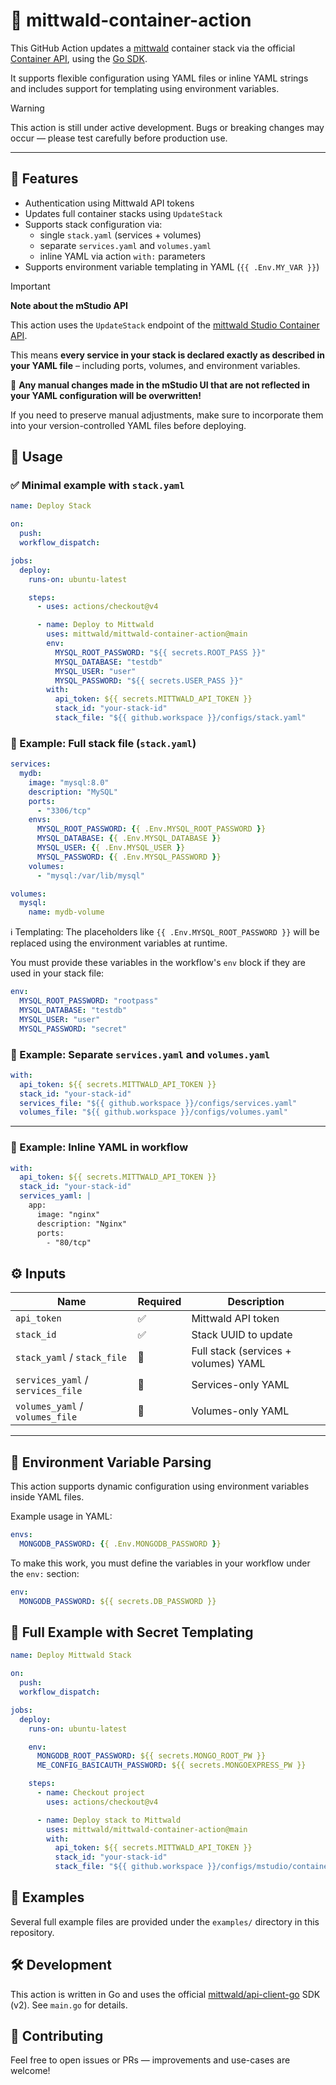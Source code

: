 # 🐳 mittwald-container-action

This GitHub Action updates a [mittwald](https://mittwald.de) container stack via the official [Container API](https://developer.mittwald.de/docs/v2/reference/container), using the [Go SDK](https://github.com/mittwald/api-client-go).

It supports flexible configuration using YAML files or inline YAML strings and includes support for templating using environment variables.

> [!WARNING]
> This action is still under active development. Bugs or breaking changes may occur — please test carefully before production use.

---

## 🔧 Features

- Authentication using Mittwald API tokens
- Updates full container stacks using `UpdateStack`
- Supports stack configuration via:
  - single `stack.yaml` (services + volumes)
  - separate `services.yaml` and `volumes.yaml`
  - inline YAML via action `with:` parameters
- Supports environment variable templating in YAML (`{{ .Env.MY_VAR }}`)

> [!IMPORTANT]
> **Note about the mStudio API**
>
> This action uses the `UpdateStack` endpoint of the [mittwald Studio Container API](https://developer.mittwald.de/docs/v2/reference/container).
>
> This means **every service in your stack is declared exactly as described in your YAML file** – including ports, volumes, and environment variables.
>
> 🧨 **Any manual changes made in the mStudio UI that are not reflected in your YAML configuration will be overwritten!**
>
> If you need to preserve manual adjustments, make sure to incorporate them into your version-controlled YAML files before deploying.

## 🚀 Usage

### ✅ Minimal example with `stack.yaml`

```yaml
name: Deploy Stack

on:
  push:
  workflow_dispatch:

jobs:
  deploy:
    runs-on: ubuntu-latest

    steps:
      - uses: actions/checkout@v4

      - name: Deploy to Mittwald
        uses: mittwald/mittwald-container-action@main
        env:
          MYSQL_ROOT_PASSWORD: "${{ secrets.ROOT_PASS }}"
          MYSQL_DATABASE: "testdb"
          MYSQL_USER: "user"
          MYSQL_PASSWORD: "${{ secrets.USER_PASS }}"
        with:
          api_token: ${{ secrets.MITTWALD_API_TOKEN }}
          stack_id: "your-stack-id"
          stack_file: "${{ github.workspace }}/configs/stack.yaml"
```

### 🧪 Example: Full stack file (`stack.yaml`)

```yaml
services:
  mydb:
    image: "mysql:8.0"
    description: "MySQL"
    ports:
      - "3306/tcp"
    envs:
      MYSQL_ROOT_PASSWORD: {{ .Env.MYSQL_ROOT_PASSWORD }}
      MYSQL_DATABASE: {{ .Env.MYSQL_DATABASE }}
      MYSQL_USER: {{ .Env.MYSQL_USER }}
      MYSQL_PASSWORD: {{ .Env.MYSQL_PASSWORD }}
    volumes:
      - "mysql:/var/lib/mysql"

volumes:
  mysql:
    name: mydb-volume
```

ℹ️ Templating: The placeholders like `{{ .Env.MYSQL_ROOT_PASSWORD }}` will be replaced using the environment variables at runtime.

You must provide these variables in the workflow's `env` block if they are used in your stack file:

```yaml
env:
  MYSQL_ROOT_PASSWORD: "rootpass"
  MYSQL_DATABASE: "testdb"
  MYSQL_USER: "user"
  MYSQL_PASSWORD: "secret"
```

### 🧪 Example: Separate `services.yaml` and `volumes.yaml`

```yaml
with:
  api_token: ${{ secrets.MITTWALD_API_TOKEN }}
  stack_id: "your-stack-id"
  services_file: "${{ github.workspace }}/configs/services.yaml"
  volumes_file: "${{ github.workspace }}/configs/volumes.yaml"
```

---

### 🧪 Example: Inline YAML in workflow

```yaml
with:
  api_token: ${{ secrets.MITTWALD_API_TOKEN }}
  stack_id: "your-stack-id"
  services_yaml: |
    app:
      image: "nginx"
      description: "Nginx"
      ports:
        - "80/tcp"
```

## ⚙️ Inputs

| Name                        | Required | Description                                  |
|-----------------------------|----------|----------------------------------------------|
| `api_token`                 | ✅       | Mittwald API token                           |
| `stack_id`                  | ✅       | Stack UUID to update                         |
| `stack_yaml` / `stack_file`        | 🔄       | Full stack (services + volumes) YAML         |
| `services_yaml` / `services_file`  | 🔄       | Services-only YAML                           |
| `volumes_yaml` / `volumes_file`    | 🔄       | Volumes-only YAML                            |

---

## 🧩 Environment Variable Parsing

This action supports dynamic configuration using environment variables inside YAML files.

Example usage in YAML:

```yaml
envs:
  MONGODB_PASSWORD: {{ .Env.MONGODB_PASSWORD }}
```

To make this work, you must define the variables in your workflow under the `env:` section:

```yaml
env:
  MONGODB_PASSWORD: ${{ secrets.DB_PASSWORD }}
```

## 🧪 Full Example with Secret Templating

```yaml
name: Deploy Mittwald Stack

on:
  push:
  workflow_dispatch:

jobs:
  deploy:
    runs-on: ubuntu-latest

    env:
      MONGODB_ROOT_PASSWORD: ${{ secrets.MONGO_ROOT_PW }}
      ME_CONFIG_BASICAUTH_PASSWORD: ${{ secrets.MONGOEXPRESS_PW }}

    steps:
      - name: Checkout project
        uses: actions/checkout@v4

      - name: Deploy stack to Mittwald
        uses: mittwald/mittwald-container-action@main
        with:
          api_token: ${{ secrets.MITTWALD_API_TOKEN }}
          stack_id: "your-stack-id"
          stack_file: "${{ github.workspace }}/configs/mstudio/container_stack.yaml"
```

## 📁 Examples

Several full example files are provided under the `examples/` directory in this repository.

## 🛠 Development

This action is written in Go and uses the official [mittwald/api-client-go](https://github.com/mittwald/api-client-go) SDK (v2). See `main.go` for details.

## 🤝 Contributing

Feel free to open issues or PRs — improvements and use-cases are welcome!
